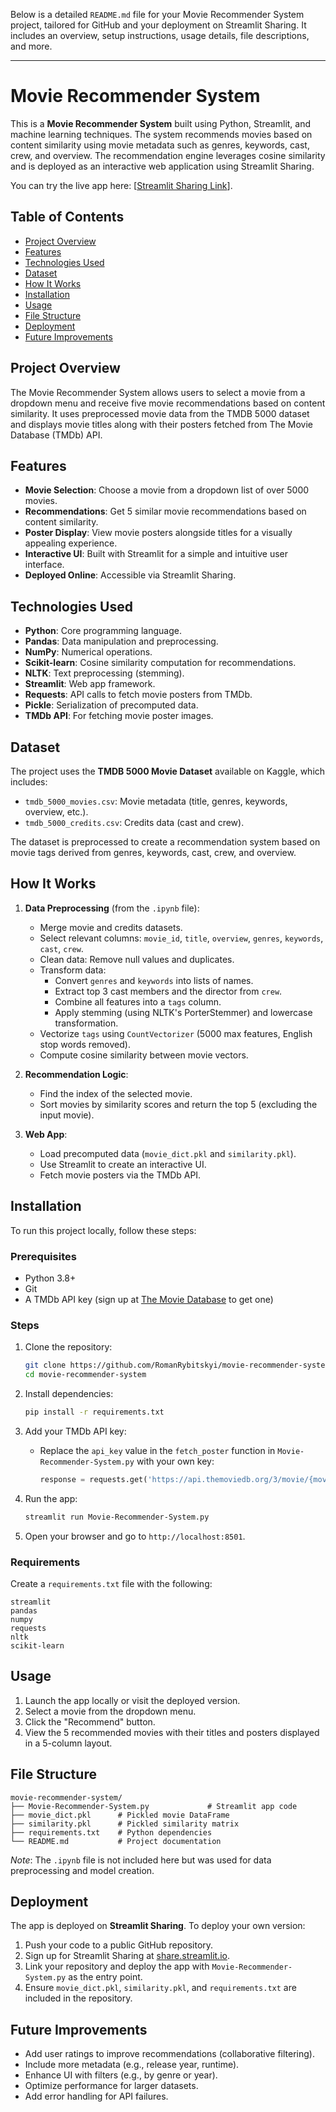 Below is a detailed `README.md` file for your Movie Recommender System project, tailored for GitHub and your deployment on Streamlit Sharing. It includes an overview, setup instructions, usage details, file descriptions, and more.

---

# Movie Recommender System

This is a **Movie Recommender System** built using Python, Streamlit, and machine learning techniques. The system recommends movies based on content similarity using movie metadata such as genres, keywords, cast, crew, and overview. The recommendation engine leverages cosine similarity and is deployed as an interactive web application using Streamlit Sharing.

You can try the live app here: [[Streamlit Sharing Link](https://movie-recommender-system-ey7i4mgkxaryuiuow6dnde.streamlit.app/)].

## Table of Contents
- [Project Overview](#project-overview)
- [Features](#features)
- [Technologies Used](#technologies-used)
- [Dataset](#dataset)
- [How It Works](#how-it-works)
- [Installation](#installation)
- [Usage](#usage)
- [File Structure](#file-structure)
- [Deployment](#deployment)
- [Future Improvements](#future-improvements)

## Project Overview
The Movie Recommender System allows users to select a movie from a dropdown menu and receive five movie recommendations based on content similarity. It uses preprocessed movie data from the TMDB 5000 dataset and displays movie titles along with their posters fetched from The Movie Database (TMDb) API.

## Features
- **Movie Selection**: Choose a movie from a dropdown list of over 5000 movies.
- **Recommendations**: Get 5 similar movie recommendations based on content similarity.
- **Poster Display**: View movie posters alongside titles for a visually appealing experience.
- **Interactive UI**: Built with Streamlit for a simple and intuitive user interface.
- **Deployed Online**: Accessible via Streamlit Sharing.

## Technologies Used
- **Python**: Core programming language.
- **Pandas**: Data manipulation and preprocessing.
- **NumPy**: Numerical operations.
- **Scikit-learn**: Cosine similarity computation for recommendations.
- **NLTK**: Text preprocessing (stemming).
- **Streamlit**: Web app framework.
- **Requests**: API calls to fetch movie posters from TMDb.
- **Pickle**: Serialization of precomputed data.
- **TMDb API**: For fetching movie poster images.

## Dataset
The project uses the **TMDB 5000 Movie Dataset** available on Kaggle, which includes:
- `tmdb_5000_movies.csv`: Movie metadata (title, genres, keywords, overview, etc.).
- `tmdb_5000_credits.csv`: Credits data (cast and crew).

The dataset is preprocessed to create a recommendation system based on movie tags derived from genres, keywords, cast, crew, and overview.

## How It Works
1. **Data Preprocessing** (from the `.ipynb` file):
   - Merge movie and credits datasets.
   - Select relevant columns: `movie_id`, `title`, `overview`, `genres`, `keywords`, `cast`, `crew`.
   - Clean data: Remove null values and duplicates.
   - Transform data:
     - Convert `genres` and `keywords` into lists of names.
     - Extract top 3 cast members and the director from `crew`.
     - Combine all features into a `tags` column.
     - Apply stemming (using NLTK's PorterStemmer) and lowercase transformation.
   - Vectorize `tags` using `CountVectorizer` (5000 max features, English stop words removed).
   - Compute cosine similarity between movie vectors.

2. **Recommendation Logic**:
   - Find the index of the selected movie.
   - Sort movies by similarity scores and return the top 5 (excluding the input movie).

3. **Web App**:
   - Load precomputed data (`movie_dict.pkl` and `similarity.pkl`).
   - Use Streamlit to create an interactive UI.
   - Fetch movie posters via the TMDb API.

## Installation
To run this project locally, follow these steps:

### Prerequisites
- Python 3.8+
- Git
- A TMDb API key (sign up at [The Movie Database](https://www.themoviedb.org/) to get one)

### Steps
1. Clone the repository:
   ```bash
   git clone https://github.com/RomanRybitskyi/movie-recommender-system.git
   cd movie-recommender-system
   ```

2. Install dependencies:
   ```bash
   pip install -r requirements.txt
   ```

3. Add your TMDb API key:
   - Replace the `api_key` value in the `fetch_poster` function in `Movie-Recommender-System.py` with your own key:
     ```python
     response = requests.get('https://api.themoviedb.org/3/movie/{movie_id}?api_key=YOUR_API_KEY&language=en-US'.format(movie_id=movie_id))
     ```

4. Run the app:
   ```bash
   streamlit run Movie-Recommender-System.py
   ```

5. Open your browser and go to `http://localhost:8501`.

### Requirements
Create a `requirements.txt` file with the following:
```
streamlit
pandas
numpy
requests
nltk
scikit-learn
```

## Usage
1. Launch the app locally or visit the deployed version.
2. Select a movie from the dropdown menu.
3. Click the "Recommend" button.
4. View the 5 recommended movies with their titles and posters displayed in a 5-column layout.

## File Structure
```
movie-recommender-system/
├── Movie-Recommender-System.py             # Streamlit app code
├── movie_dict.pkl      # Pickled movie DataFrame
├── similarity.pkl      # Pickled similarity matrix
├── requirements.txt    # Python dependencies
└── README.md           # Project documentation
```
*Note*: The `.ipynb` file is not included here but was used for data preprocessing and model creation.

## Deployment
The app is deployed on **Streamlit Sharing**. To deploy your own version:
1. Push your code to a public GitHub repository.
2. Sign up for Streamlit Sharing at [share.streamlit.io](https://share.streamlit.io/).
3. Link your repository and deploy the app with `Movie-Recommender-System.py` as the entry point.
4. Ensure `movie_dict.pkl`, `similarity.pkl`, and `requirements.txt` are included in the repository.

## Future Improvements
- Add user ratings to improve recommendations (collaborative filtering).
- Include more metadata (e.g., release year, runtime).
- Enhance UI with filters (e.g., by genre or year).
- Optimize performance for larger datasets.
- Add error handling for API failures.

